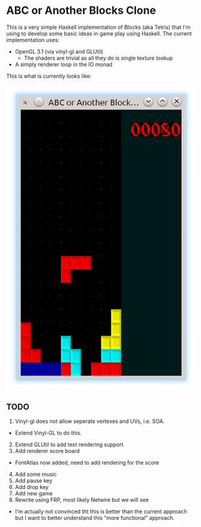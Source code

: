 ABC or Another Blocks Clone
======

This is a very simple Haskell implementation of Blocks (aka Tetris)
that I'm using to develop some basic ideas in game play using
Haskell. The current implementation uses:

* OpenGL 3.1 (via vinyl-gl and GLUtil)
  * The shaders are trivial as all they do is single texture lookup
* A simply renderer loop in the IO monad

This is what is currently looks like:

![ScreenShot](https://github.com/bgaster/blocks/blob/master/resources/screenshot.png)

TODO
----

1. Vinyl-gl does not allow seperate vertexes and UVs, i.e. SOA.
  * Extend Vinyl-GL to do this.
2. Extend GLUtil to add text rendering support
3. Add renderer score board
  * FontAtlas now added, need to add rendering for the score
4. Add some music
5. Add pause key
6. Add drop key
7. Add new game
8. Rewrite using FRP, most likely Netwire but we will see
  * I'm actually not convinced tht this is better than the current approach but I want to better understand this "more functional" approach.
